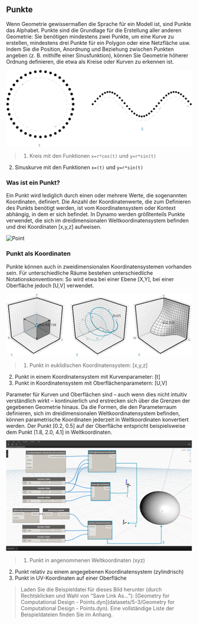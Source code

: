 

## Punkte

Wenn Geometrie gewissermaßen die Sprache für ein Modell ist, sind Punkte das Alphabet. Punkte sind die Grundlage für die Erstellung aller anderen Geometrie: Sie benötigen mindestens zwei Punkte, um eine Kurve zu erstellen, mindestens drei Punkte für ein Polygon oder eine Netzfläche usw. Indem Sie die Position, Anordnung und Beziehung zwischen Punkten angeben (z. B. mithilfe einer Sinusfunktion), können Sie Geometrie höherer Ordnung definieren, die etwa als Kreise oder Kurven zu erkennen ist.

![Point to Curve](images/5-3/PointsAsBuildingBlocks-1.jpg)

> 1. Kreis mit den Funktionen ```x=r*cos(t)``` und ```y=r*sin(t)```
2. Sinuskurve mit den Funktionen ```x=(t)``` und ```y=r*sin(t)```

### Was ist ein Punkt?

Ein Punkt wird lediglich durch einen oder mehrere Werte, die sogenannten Koordinaten, definiert. Die Anzahl der Koordinatenwerte, die zum Definieren des Punkts benötigt werden, ist vom Koordinatensystem oder Kontext abhängig, in dem er sich befindet. In Dynamo werden größtenteils Punkte verwendet, die sich im dreidimensionalen Weltkoordinatensystem befinden und drei Koordinaten [x,y,z] aufweisen.

![Point](images/5-3/Point.jpg)

### Punkt als Koordinaten

Punkte können auch in zweidimensionalen Koordinatensystemen vorhanden sein. Für unterschiedliche Räume bestehen unterschiedliche Notationskonventionen: So wird etwa bei einer Ebene [X,Y], bei einer Oberfläche jedoch [U,V] verwendet.

![Point as Coordinates](images/5-3/Coordinates.jpg)

> 1. Punkt in euklidischen Koordinatensystem: [x,y,z]
2. Punkt in einem Koordinatensystem mit Kurvenparameter: [t]
3. Punkt in Koordinatensystem mit Oberflächenparametern: [U,V]

Parameter für Kurven und Oberflächen sind – auch wenn dies nicht intuitiv verständlich wirkt – kontinuierlich und erstrecken sich über die Grenzen der gegebenen Geometrie hinaus. Da die Formen, die den Parameterraum definieren, sich im dreidimensionalen Weltkoordinatensystem befinden, können parametrische Koordinaten jederzeit in Weltkoordinaten konvertiert werden. Der Punkt [0.2, 0.5] auf der Oberfläche entspricht beispielsweise dem Punkt [1.8, 2.0, 4.1] in Weltkoordinaten.

![Points in Dynamo](images/5-3/Dynamo-Points.jpg)

> 1. Punkt in angenommenen Weltkoordinaten (xyz)
2. Punkt relativ zu einem angegebenen Koordinatensystem (zylindrisch)
3. Punkt in UV-Koordinaten auf einer Oberfläche
> Laden Sie die Beispieldatei für dieses Bild herunter (durch Rechtsklicken und Wahl von "Save Link As..."): [Geometry for Computational Design - Points.dyn](datasets/5-3/Geometry for Computational Design - Points.dyn). Eine vollständige Liste der Beispieldateien finden Sie im Anhang.

